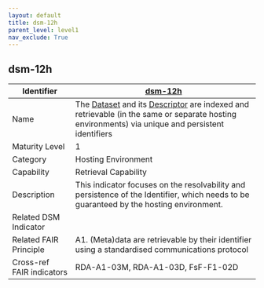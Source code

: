 ```yaml
---
layout: default
title: dsm-12h
parent_level: level1
nav_exclude: True
---
```


## dsm-12h

| Identifier | [dsm-12h](https://github.com/FAIRplus/Data-Maturity/blob/master/docs/_indicators/dsm-12h.md) |
| ---------- | ----------|
| Name | The [Dataset](https://fairplus.github.io/Data-Maturity/docs/Glossary/#dataset) and its [Descriptor](https://fairplus.github.io/Data-Maturity/docs/Glossary/#dataset-descriptor) are indexed and retrievable (in the same or separate hosting environments) via unique and persistent identifiers  |
| Maturity Level | 1 |
| Category | Hosting Environment |
| Capability | Retrieval Capability |
| Description | This indicator focuses on the resolvability and persistence of the Identifier, which needs to be guaranteed by the hosting environment. |
| Related DSM Indicator | |
| Related FAIR Principle | A1. (Meta)data are retrievable by their identifier using a standardised communications protocol |
| Cross-ref FAIR indicators | RDA-A1-03M, RDA-A1-03D, FsF-F1-02D |
